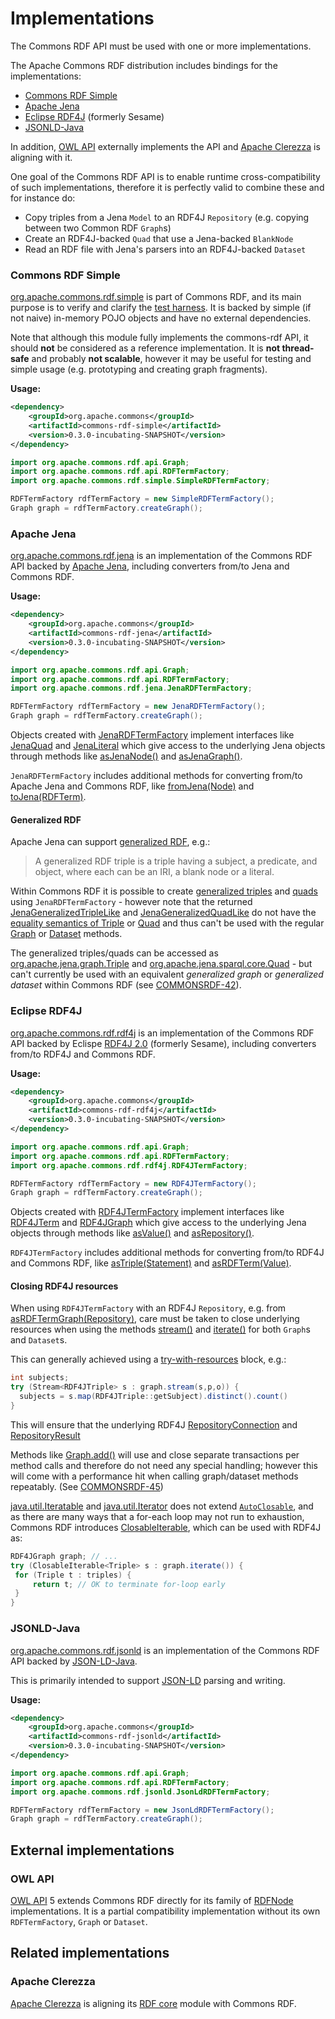 <!--

    Licensed to the Apache Software Foundation (ASF) under one
    or more contributor license agreements. See the NOTICE file
    distributed with this work for additional information
    regarding copyright ownership. The ASF licenses this file
    to you under the Apache License, Version 2.0 (the
    "License"); you may not use this file except in compliance
    with the License.  You may obtain a copy of the License at

        http://www.apache.org/licenses/LICENSE-2.0

    Unless required by applicable law or agreed to in writing, software
    distributed under the License is distributed on an "AS IS" BASIS,
    WITHOUT WARRANTIES OR CONDITIONS OF ANY KIND, either express or implied.
    See the License for the specific language governing permissions and
    limitations under the License.

-->

# Implementations

The Commons RDF API must be used with one or more
implementations.

The Apache Commons RDF distribution includes bindings for the implementations:

* [Commons RDF Simple](#Commons_RDF_Simple)
* [Apache Jena](#Apache_Jena)
* [Eclipse RDF4J](#Eclipse_RDF4J) (formerly Sesame)
* [JSONLD-Java](#JSONLD-Java)

In addition, [OWL API](#OWL_API) externally implements the API and [Apache Clerezza](#Apache_Clerezza) is aligning with it.

One goal of the Commons RDF API is to enable runtime cross-compatibility of such implementations, therefore it is perfectly valid to combine these and for instance do:

* Copy triples from a Jena `Model` to an RDF4J `Repository`  (e.g. copying between two Common RDF `Graph`s)
* Create an RDF4J-backed `Quad` that use a Jena-backed `BlankNode`
* Read an RDF file with Jena's parsers into an RDF4J-backed `Dataset`


### Commons RDF Simple

[org.apache.commons.rdf.simple](apidocs/org/apache/commons/rdf/simple/package-summary.html)
is part of Commons RDF, and its main purpose is to verify and
clarify the [test harness](testapidocs/org/apache/commons/rdf/api/package-summary.html).
It is backed by simple (if not naive) in-memory POJO objects and have no external
dependencies.

Note that although this module fully implements the commons-rdf API, it should
**not** be considered as a reference implementation. It is **not thread-safe** and
probably **not scalable**, however it may be useful for testing and simple
usage (e.g. prototyping and creating graph fragments).

**Usage:**

```xml
<dependency>
    <groupId>org.apache.commons</groupId>
    <artifactId>commons-rdf-simple</artifactId>
    <version>0.3.0-incubating-SNAPSHOT</version>
</dependency>
```

```java
import org.apache.commons.rdf.api.Graph;
import org.apache.commons.rdf.api.RDFTermFactory;
import org.apache.commons.rdf.simple.SimpleRDFTermFactory;

RDFTermFactory rdfTermFactory = new SimpleRDFTermFactory();
Graph graph = rdfTermFactory.createGraph();
```

### Apache Jena

[org.apache.commons.rdf.jena](apidocs/org/apache/commons/rdf/jena/package-summary.html) is an implementation of the Commons RDF API backed by [Apache Jena](http://jena.apache.org/), including converters from/to Jena and Commons RDF.


**Usage:**

```xml
<dependency>
    <groupId>org.apache.commons</groupId>
    <artifactId>commons-rdf-jena</artifactId>
    <version>0.3.0-incubating-SNAPSHOT</version>
</dependency>
```

```java
import org.apache.commons.rdf.api.Graph;
import org.apache.commons.rdf.api.RDFTermFactory;
import org.apache.commons.rdf.jena.JenaRDFTermFactory;

RDFTermFactory rdfTermFactory = new JenaRDFTermFactory();
Graph graph = rdfTermFactory.createGraph();
```

Objects created with  [JenaRDFTermFactory](apidocs/org/apache/commons/rdf/jena/JenaRDFTermFactory.html) implement interfaces like [JenaQuad](apidocs/org/apache/commons/rdf/jena/JenaQuad.html) and [JenaLiteral](apidocs/org/apache/commons/rdf/jena/JenaLiteral.html) which give access to the underlying Jena objects through methods like [asJenaNode()](apidocs/org/apache/commons/rdf/jena/JenaRDFTerm.html#asJenaNode--) and [asJenaGraph()](apidocs/org/apache/commons/rdf/jena/JenaGraph.html#asJenaGraph--).

`JenaRDFTermFactory` includes additional methods for converting from/to Apache Jena and Commons RDF, like [fromJena(Node)](apidocs/org/apache/commons/rdf/jena/JenaRDFTermFactory.html#fromJena-org.apache.jena.graph.Node-) and [toJena(RDFTerm)](apidocs/org/apache/commons/rdf/jena/JenaRDFTermFactory.html#toJena-org.apache.commons.rdf.api.RDFTerm-).

#### Generalized RDF

Apache Jena can support [generalized RDF](https://www.w3.org/TR/rdf11-concepts/#section-generalized-rdf), e.g.:

> A generalized RDF triple is a triple having a subject, a predicate, and object, where each can be an IRI, a blank node or a literal.

Within Commons RDF it is possible to create [generalized triples](apidocs/org/apache/commons/rdf/jena/JenaRDFTermFactory.html#createGeneralizedTriple-org.apache.commons.rdf.api.RDFTerm-org.apache.commons.rdf.api.RDFTerm-org.apache.commons.rdf.api.RDFTerm-) and [quads](apidocs/org/apache/commons/rdf/jena/JenaRDFTermFactory.html#createGeneralizedQuad-org.apache.commons.rdf.api.RDFTerm-org.apache.commons.rdf.api.RDFTerm-org.apache.commons.rdf.api.RDFTerm-org.apache.commons.rdf.api.RDFTerm-) using `JenaRDFTermFactory` - however note that the returned [JenaGeneralizedTripleLike](apidocs/org/apache/commons/rdf/jena/JenaGeneralizedTripleLike.html) and
[JenaGeneralizedQuadLike](apidocs/org/apache/commons/rdf/jena/JenaGeneralizedQuadLike.html)
 do not have the [equality semantics of Triple](apidocs/org/apache/commons/rdf/api/Triple.html#equals-java.lang.Object-) or [Quad](apidocs/org/apache/commons/rdf/api/Quad.html#equals-java.lang.Object-) and thus can't be used with the regular [Graph](apidocs/org/apache/commons/rdf/api/Graph.html) or [Dataset](apidocs/org/apache/commons/rdf/api/Dataset.html) methods.

The generalized triples/quads can be accessed as [org.apache.jena.graph.Triple](https://jena.apache.org/documentation/javadoc/jena/org/apache/jena/graph/Triple.html) and [org.apache.jena.sparql.core.Quad](https://jena.apache.org/documentation/javadoc/arq/org/apache/jena/sparql/core/Quad.html) - but can't currently be used with an equivalent _generalized graph_ or _generalized dataset_ within Commons RDF (see [COMMONSRDF-42](https://issues.apache.org/jira/browse/COMMONSRDF-42)).

### Eclipse RDF4J

[org.apache.commons.rdf.rdf4j](apidocs/org/apache/commons/rdf/rdf4j/package-summary.html) is an implementation of the Commons RDF API backed by Eclispe [RDF4J 2.0](http://rdf4j.org/) (formerly Sesame), including converters from/to RDF4J and Commons RDF.

**Usage:**

```xml
<dependency>
    <groupId>org.apache.commons</groupId>
    <artifactId>commons-rdf-rdf4j</artifactId>
    <version>0.3.0-incubating-SNAPSHOT</version>
</dependency>
```

```java
import org.apache.commons.rdf.api.Graph;
import org.apache.commons.rdf.api.RDFTermFactory;
import org.apache.commons.rdf.rdf4j.RDF4JTermFactory;

RDFTermFactory rdfTermFactory = new RDF4JTermFactory();
Graph graph = rdfTermFactory.createGraph();
```

Objects created with  [RDF4JTermFactory](apidocs/org/apache/commons/rdf/rdf4j/RDF4JTermFactory.html) implement interfaces like [RDF4JTerm](apidocs/org/apache/commons/rdf/rdf4j/RDF4JTerm.html) and [RDF4JGraph](apidocs/org/apache/commons/rdf/rdf4j/RDF4JGraph.html) which give access to the underlying Jena objects through methods like [asValue()](apidocs/org/apache/commons/rdf/rdf4j/RDF4JTerm.html#asValue--) and [asRepository()](apidocs/org/apache/commons/rdf/rdf4j/RDF4JGraphLike.html#asRepository--).

`RDF4JTermFactory` includes additional methods for converting from/to RDF4J and Commons RDF, like [asTriple(Statement)](apidocs/org/apache/commons/rdf/rdf4j/RDF4JTermFactory.html#asTriple-org.eclipse.rdf4j.model.Statement-) and
[asRDFTerm(Value)](apidocs/org/apache/commons/rdf/rdf4j/RDF4JTermFactory.html#asRDFTerm-org.eclipse.rdf4j.model.Value-).

#### Closing RDF4J resources

When using `RDF4JTermFactory` with an RDF4J `Repository`, e.g. from [asRDFTermGraph(Repository)](apidocs/org/apache/commons/rdf/rdf4j/RDF4JTermFactory.html#asRDFTermGraph-org.eclipse.rdf4j.repository.Repository-org.apache.commons.rdf.rdf4j.RDF4JTermFactory.Option...-), care must be taken to close underlying resources when using the methods [stream()](apidocs/org/apache/commons/rdf/rdf4j/RDF4JGraph.html#stream--) and [iterate()](apidocs/org/apache/commons/rdf/rdf4j/RDF4JGraph.html#iterate--) for both `Graph`s and `Dataset`s.

This can generally achieved using a [try-with-resources](https://docs.oracle.com/javase/tutorial/essential/exceptions/tryResourceClose.html) block, e.g.:


```java
int subjects;
try (Stream<RDF4JTriple> s : graph.stream(s,p,o)) {
  subjects = s.map(RDF4JTriple::getSubject).distinct().count()
}
```

This will ensure that the underlying RDF4J [RepositoryConnection](http://rdf4j.org/javadoc/latest/org/eclipse/rdf4j/repository/RepositoryConnection.html) and [RepositoryResult](http://rdf4j.org/javadoc/latest/org/eclipse/rdf4j/repository/RepositoryResult.html)

Methods like [Graph.add()](apidocs/org/apache/commons/rdf/api/Graph.html#add-org.apache.commons.rdf.api.Triple-) will use and close separate transactions per method calls and therefore do not need any special handling; however this will come with a performance hit when calling graph/dataset methods repeatably. (See [COMMONSRDF-45](https://issues.apache.org/jira/browse/COMMONSRDF-45))

[java.util.Iteratable](http://docs.oracle.com/javase/8/docs/api/java/lang/Iterable.html) and [java.util.Iterator](http://docs.oracle.com/javase/8/docs/api/java/util/Iterator.html) does not extend [`AutoClosable`](http://docs.oracle.com/javase/8/docs/api/java/lang/AutoCloseable.html), and as there are many ways that a for-each loop may not run to exhaustion, Commons RDF introduces [ClosableIterable](apidocs/org/apache/commons/rdf/rdf4j/ClosableIterable.html), which can be used with RDF4J as:

```java
RDF4JGraph graph; // ...
try (ClosableIterable<Triple> s : graph.iterate()) {
 for (Triple t : triples) {
     return t; // OK to terminate for-loop early
 }
}
```

### JSONLD-Java

[org.apache.commons.rdf.jsonld](apidocs/org/apache/commons/rdf/jsonld/package-summary.html) is an implementation of the Commons RDF API backed by [JSON-LD-Java](https://github.com/jsonld-java/jsonld-java).

This is primarily intended to support [JSON-LD](http://json-ld.org/) parsing and writing.

**Usage:**

```xml
<dependency>
    <groupId>org.apache.commons</groupId>
    <artifactId>commons-rdf-jsonld</artifactId>
    <version>0.3.0-incubating-SNAPSHOT</version>
</dependency>
```

```java
import org.apache.commons.rdf.api.Graph;
import org.apache.commons.rdf.api.RDFTermFactory;
import org.apache.commons.rdf.jsonld.JsonLdRDFTermFactory;

RDFTermFactory rdfTermFactory = new JsonLdRDFTermFactory();
Graph graph = rdfTermFactory.createGraph();
```

## External implementations


### OWL API

[OWL API](http://owlapi.sourceforge.net/) 5 extends Commons RDF
directly for its family of
[RDFNode](https://github.com/owlcs/owlapi/blob/version5/api/src/main/java/org/semanticweb/owlapi/io/RDFNode.java#L25)
implementations. It is a partial compatibility implementation without its own `RDFTermFactory`, `Graph` or `Dataset`.



## Related implementations

### Apache Clerezza

[Apache Clerezza](https://clerezza.apache.org/) is
aligning its [RDF core](https://github.com/apache/clerezza-rdf-core) module with Commons RDF.
